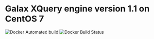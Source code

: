 # Galax XQuery engine version 1.1 on CentOS 7
![Docker Automated build](https://img.shields.io/docker/automated/tenpercent/galax.svg)
![Docker Build Status](https://img.shields.io/docker/build/tenpercent/galax.svg)
